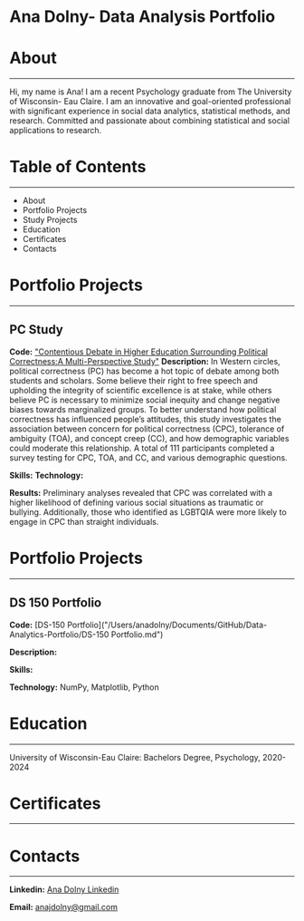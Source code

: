 # Ana Dolny- Data Analysis Portfolio

# About
---

Hi, my name is Ana! I am a recent Psychology graduate from The University of Wisconsin- Eau Claire. I am an innovative and goal-oriented professional with significant experience in social data analytics, statistical methods, and research. Committed and passionate about combining statistical and social applications to research.



# Table of Contents
---

* About
* Portfolio Projects
* Study Projects
* Education
* Certificates
* Contacts



# Portfolio Projects
---

## PC Study 
**Code:** ["Contentious Debate in Higher Education Surrounding Political Correctness:A Multi-Perspective Study"]()
**Description:** 
In Western circles, political correctness (PC) has become a hot topic of debate among both students and scholars. Some believe their right to free speech and upholding the integrity of scientific excellence is at stake, while others believe PC is necessary to minimize social inequity and change negative biases towards marginalized groups. To better understand how political correctness has influenced people’s attitudes, this study investigates the association between concern for political correctness (CPC), tolerance of ambiguity (TOA), and concept creep (CC), and how demographic variables could moderate this relationship. A total of 111 participants completed a survey testing for CPC, TOA, and CC, and various demographic questions. 

**Skills:**
**Technology:**


**Results:**
Preliminary analyses revealed that CPC was correlated with a higher likelihood of defining various social situations as traumatic or bullying. Additionally, those who identified as LGBTQIA were more likely to engage in CPC than straight individuals.  

# Portfolio Projects
---

## DS 150 Portfolio
**Code:** [DS-150 Portfolio]("/Users/anadolny/Documents/GitHub/Data-Analytics-Portfolio/DS-150 Portfolio.md")

**Description:** 

**Skills:**

**Technology:**
NumPy, Matplotlib, Python



# Education
---
University of Wisconsin-Eau Claire: Bachelors Degree, Psychology, 2020-2024


# Certificates 
---

# Contacts
--- 
**Linkedin:** [Ana Dolny Linkedin](www.linkedin.com/in/ana-dolny)

**Email:** [anajdolny@gmail.com](anajdolny@gmail.com)









